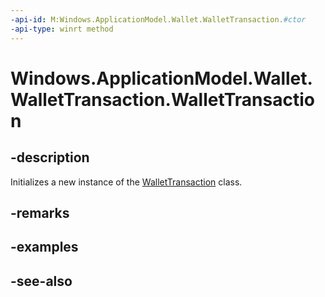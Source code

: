 ```yaml
---
-api-id: M:Windows.ApplicationModel.Wallet.WalletTransaction.#ctor
-api-type: winrt method
---
```


<!-- Method syntax
public WalletTransaction()
-->

# Windows.ApplicationModel.Wallet.WalletTransaction.WalletTransaction

## -description
Initializes a new instance of the [WalletTransaction](wallettransaction.md) class.

## -remarks

## -examples

## -see-also
